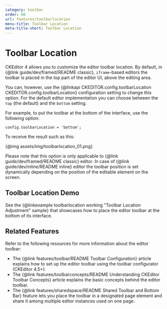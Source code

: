 ```yaml
---
category: toolbar
order: 60
url: features/toolbarlocation
menu-title: Toolbar Location
meta-title-short: Toolbar Location
---
```

<!--
Copyright (c) 2003-2022, CKSource Holding sp. z o.o. All rights reserved.
For licensing, see LICENSE.md.
-->

# Toolbar Location

CKEditor 4 allows you to customize the editor toolbar location. By default, in {@link guide/dev/framed/README classic}, `iframe`-based editors the toolbar is placed in the top part of the editor UI, above the editing area.

You can, however, use the {@linkapi CKEDITOR.config.toolbarLocation CKEDITOR.config.toolbarLocation} configuration setting to change this option. For the default editor implementation you can choose between the `top` (the default) and the `bottom` setting.

For example, to put the toolbar at the bottom of the interface, use the following option:

    config.toolbarLocation = 'bottom';

To receive the result such as this:

{@img assets/img/toolbarlocation_01.png}

Please note that this option is only applicable to {@link guide/dev/framed/README classic} editor. In case of {@link guide/dev/inline/README inline} editor the toolbar position is set dynamically depending on the position of the editable element on the screen.

## Toolbar Location Demo

See the {@linkexample toolbarlocation working "Toolbar Location Adjustment" sample} that showcases how to place the editor toolbar at the bottom of its interface.

## Related Features

Refer to the following resources for more information about the editor toolbar:

 * The {@link features/toolbar/README Toolbar Configuration} article explains how to set up the editor toolbar using the toolbar configurator (CKEditor 4.5+).
 * The {@link features/toolbarconcepts/README Understanding CKEditor Toolbar Concepts} article explains the basic concepts behind the editor toolbar.
 * The {@link features/sharedspace/README Shared Toolbar and Bottom Bar} feature lets you place the toolbar in a designated page element and share it among multiple editor instances used on one page.
